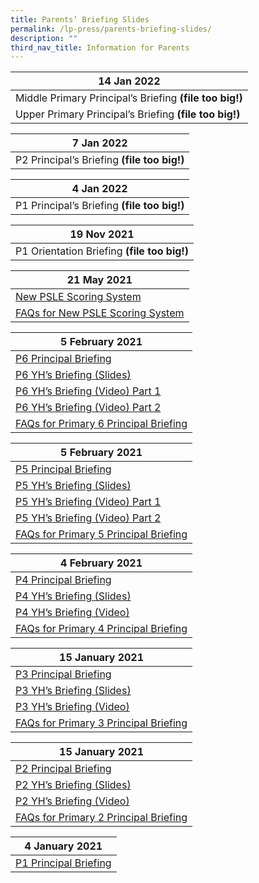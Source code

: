 ```yaml
---
title: Parents’ Briefing Slides
permalink: /lp-press/parents-briefing-slides/
description: ""
third_nav_title: Information for Parents
---
```

| **14 Jan 2022** | 
| -------- | 
| Middle Primary Principal’s Briefing **(file too big!)**   | 
| Upper Primary Principal’s Briefing **(file too big!)**   |

| **7 Jan 2022** | 
| -------- | 
| P2 Principal’s Briefing **(file too big!)**   | 

| **4 Jan 2022** | 
| -------- | 
| P1 Principal’s Briefing **(file too big!)**    | 

| **19 Nov 2021** | 
| -------- | 
| P1 Orientation Briefing **(file too big!)**   | 


| **21 May 2021** | 
| -------- | 
| [New PSLE Scoring System](/files/Primary-6-Parents-Briefing-Slides-on-the-New-PSLE-Scoring-System.pdf)    | 
| [FAQs for New PSLE Scoring System](/files/FAQs-for-Primary-6-Parents-Briefing.pdf)   |

| **5 February 2021** | 
| -------- | 
| [P6 Principal Briefing](https://www.ncps.moe.edu.sg/wp-content/uploads/2021/02/P6-Principals-Briefing.pdf)    | 
| [P6 YH’s Briefing (Slides)](https://www.ncps.moe.edu.sg/wp-content/uploads/2021/02/P6-YH%E2%80%99s-Briefing-Slides.pdf)   |
| [P6 YH’s Briefing (Video) Part 1](https://www.ncps.moe.edu.sg/wp-content/uploads/2021/02/P6-YH%E2%80%99s-Briefing-Part-1-Video.mp4)    | 
| [P6 YH’s Briefing (Video) Part 2](https://www.ncps.moe.edu.sg/wp-content/uploads/2021/02/P6-YH%E2%80%99s-Briefing-Part-2-Video.mp4)   |
| [FAQs for Primary 6 Principal Briefing](https://www.ncps.moe.edu.sg/wp-content/uploads/2021/02/FAQs-for-Primary-6-Principals-Briefing.pdf)    | 

| **5 February 2021** | 
| -------- | 
| [P5 Principal Briefing](https://www.ncps.moe.edu.sg/wp-content/uploads/2021/02/P5-briefing-2021_Mrs-Ong.pdf)    | 
| [P5 YH’s Briefing (Slides)](https://www.ncps.moe.edu.sg/wp-content/uploads/2021/02/P5-briefing-2021_YH.pdf)   |
| [P5 YH’s Briefing (Video) Part 1](https://www.ncps.moe.edu.sg/wp-content/uploads/2021/02/P5-briefing-2021_YH-Address_Part1.mp4)    | 
| [P5 YH’s Briefing (Video) Part 2](https://www.ncps.moe.edu.sg/wp-content/uploads/2021/02/P5-briefing-2021_YH-Address_Part2.mp4)   |
| [FAQs for Primary 5 Principal Briefing](https://www.ncps.moe.edu.sg/wp-content/uploads/2021/02/FAQs-for-Primary-5-Principal-Briefing-2021.pdf)    | 

| **4 February 2021** | 
| -------- | 
| [P4 Principal Briefing](https://www.ncps.moe.edu.sg/wp-content/uploads/2021/02/P4-Principal-Briefing.pdf)    | 
| [P4 YH’s Briefing (Slides)](https://www.ncps.moe.edu.sg/wp-content/uploads/2021/02/P4-YH%E2%80%99s-Briefing-Slides.pdf)   |
| [P4 YH’s Briefing (Video)](https://www.ncps.moe.edu.sg/wp-content/uploads/2021/02/P4-YH%E2%80%99s-Briefing-Slides.mp4)    | 
| [FAQs for Primary 4 Principal Briefing](https://www.ncps.moe.edu.sg/wp-content/uploads/2021/02/FAQs-for-Primary-4-Principal-Briefing-2021.pdf)   |

| **15 January 2021** | 
| -------- | 
| [P3 Principal Briefing](https://www.ncps.moe.edu.sg/wp-content/uploads/2020/01/2021-P3-Principal-Briefing-Slides-.pdf)    | 
| [P3 YH’s Briefing (Slides)](https://www.ncps.moe.edu.sg/wp-content/uploads/2020/01/2021-P3-Briefing-Slides-by-Year-Heads.pdf)   |
| [P3 YH’s Briefing (Video)](https://www.ncps.moe.edu.sg/wp-content/uploads/2020/01/2021-P3-Briefing-Slides-by-Year-Head.mp4)    | 
| [FAQs for Primary 3 Principal Briefing](https://www.ncps.moe.edu.sg/wp-content/uploads/2020/01/FAQs-for-Primary-3-Principal-Briefing-2021.pdf)   |

| **15 January 2021** | 
| -------- | 
| [P2 Principal Briefing](https://www.ncps.moe.edu.sg/wp-content/uploads/2020/01/P2-Principals-briefing-2021-address-by-P.pdf)    | 
| [P2 YH’s Briefing (Slides)](https://www.ncps.moe.edu.sg/wp-content/uploads/2020/01/P2-Principals-briefing-2021-address-by-AYH.pdf)   |
| [P2 YH’s Briefing (Video)](https://www.ncps.moe.edu.sg/wp-content/uploads/2021/01/P2-Principals-briefing-2021-address-by-AYH.mp4)    | 
| [FAQs for Primary 2 Principal Briefing](https://www.ncps.moe.edu.sg/wp-content/uploads/2020/01/FAQs-for-Primary-2-Principal-Briefing-2021.pdf)   |

| **4 January 2021** | 
| -------- | 
| [P1 Principal Briefing](https://www.ncps.moe.edu.sg/wp-content/uploads/2020/01/P1-Principals-briefing-2021_schoolwebsite.pdf)    |